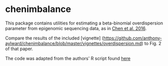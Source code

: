 # chenimbalance
This package contains utilities for estimating a beta-binomial overdispersion parameter from epigenomic sequencing data, as in [Chen et al. 2016](https://www.ncbi.nlm.nih.gov/pmc/articles/PMC4837449/).

Compare the results of the included [vignette] (https://github.com/anthony-aylward/chenimbalance/blob/master/vignettes/overdispersion.md) to Fig. 2 of that paper.

The code was adapted from the authors' R script found [here](https://github.com/gersteinlab/alleleDB/blob/release/v2.0/alleledb_pipeline/alleledb_calcOverdispersion.R)
